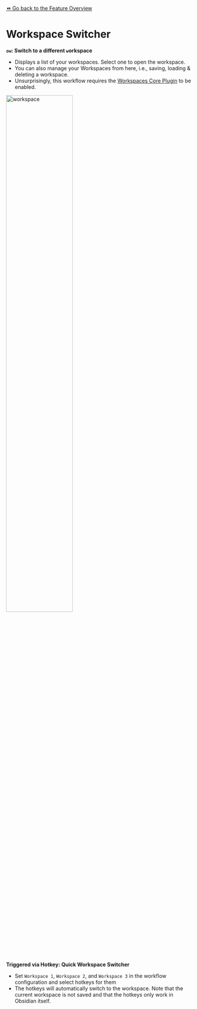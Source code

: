 [⏪ Go back to the Feature Overview](https://github.com/chrisgrieser/shimmering-obsidian/blob/main/README.md#feature-overview)

# Workspace Switcher
**`ow`: Switch to a different `w`orkspace**
- Displays a list of your workspaces. Select one to open the workspace.
- You can also manage your Workspaces from here, i.e., saving, loading & deleting a workspace.
- Unsurprisingly, this workflow requires the [Workspaces Core Plugin](https://help.obsidian.md/Plugins/Workspaces) to be enabled.

<img src="https://user-images.githubusercontent.com/73286100/133615940-a56731e5-6b60-4d28-b877-7ea48d10225e.gif" alt="workspace" width=60%>

**Triggered via Hotkey: Quick Workspace Switcher**
- Set `Workspace 1`, `Workspace 2`, and `Workspace 3` in the workflow
  configuration and select hotkeys for them
- The hotkeys will automatically switch to the workspace. Note that the current workspace is not saved and that the hotkeys only work in Obsidian itself.
